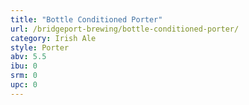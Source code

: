 ```yaml
---
title: "Bottle Conditioned Porter"
url: /bridgeport-brewing/bottle-conditioned-porter/
category: Irish Ale
style: Porter
abv: 5.5
ibu: 0
srm: 0
upc: 0
---
```


